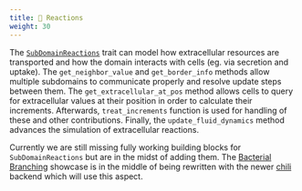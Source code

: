 ```yaml
---
title: 🌊 Reactions
weight: 30
---
```


The [`SubDomainReactions`](/docs/cellular_raza_concepts/trait.SubDomainReactions.html) trait can
model how extracellular resources are transported and how the domain interacts with cells (eg. via
secretion and uptake).
The `get_neighbor_value` and `get_border_info` methods allow multiple subdomains to communicate
properly and resolve update steps between them.
The `get_extracellular_at_pos` method allows cells to query for extracellular values at their
position in order to calculate their increments.
Afterwards, `treat_increments` function is used for handling of these and other contributions.
Finally, the `update_fluid_dynamics` method advances the simulation of extracellular reactions.

Currently we are still missing fully working building blocks for `SubDomainReactions` but are in the
midst of adding them.
The [Bacterial Branching](/showcase/bacterial-branching) showcase is in the middle of being
rewritten with the newer [chili](/internals/backends/chili) backend which will use this aspect.
